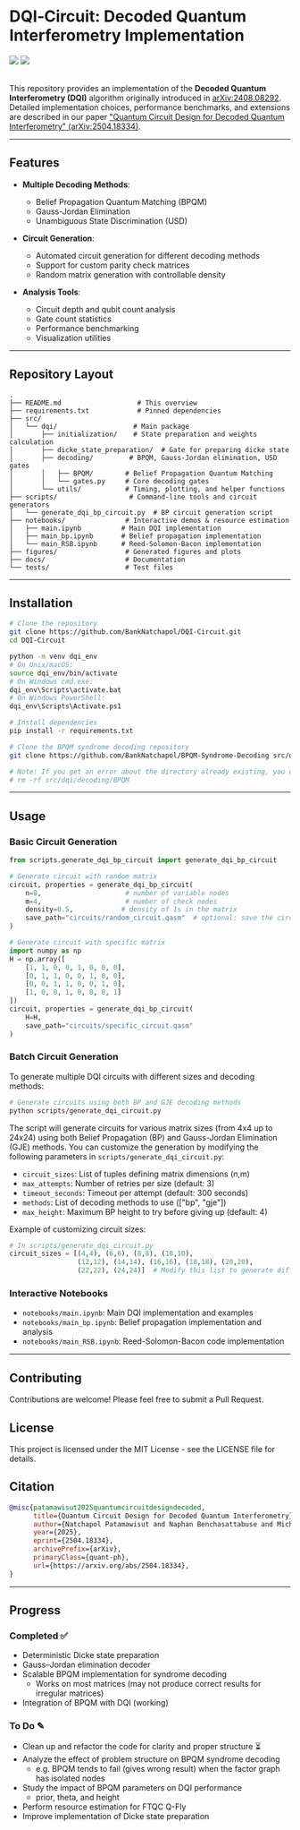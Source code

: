 # DQI‑Circuit: Decoded Quantum Interferometry Implementation
<div>
    <a href="https://arxiv.org/abs/2504.18334"><img src="https://img.shields.io/badge/arXiv-Paper-<COLOR>.svg"></a>
    <a href="https://github.com/BankNatchapol/DQI-Circuit"><img src="https://img.shields.io/badge/README-GitHub-blue"></a>
</div>
<br>

This repository provides an implementation of the **Decoded Quantum Interferometry (DQI)** algorithm originally introduced in [arXiv:2408.08292](https://arxiv.org/abs/2408.08292). Detailed implementation choices, performance benchmarks, and extensions are described in our paper ["Quantum Circuit Design for Decoded Quantum Interferometry" (arXiv:2504.18334)](https://arxiv.org/abs/2504.18334).

---

## Features

- **Multiple Decoding Methods**:
  - Belief Propagation Quantum Matching (BPQM)
  - Gauss-Jordan Elimination
  - Unambiguous State Discrimination (USD)
  
- **Circuit Generation**:
  - Automated circuit generation for different decoding methods
  - Support for custom parity check matrices
  - Random matrix generation with controllable density
  
- **Analysis Tools**:
  - Circuit depth and qubit count analysis
  - Gate count statistics
  - Performance benchmarking
  - Visualization utilities

---

## Repository Layout

```
.
├── README.md                   # This overview
├── requirements.txt            # Pinned dependencies
├── src/
│   └── dqi/                   # Main package
│       ├── initialization/    # State preparation and weights calculation
│       ├── dicke_state_preparation/  # Gate for preparing dicke state
│       ├── decoding/         # BPQM, Gauss-Jordan elimination, USD gates
│       │   ├── BPQM/        # Belief Propagation Quantum Matching
│       │   └── gates.py     # Core decoding gates
│       └── utils/           # Timing, plotting, and helper functions
├── scripts/                  # Command‑line tools and circuit generators
│   └── generate_dqi_bp_circuit.py  # BP circuit generation script
├── notebooks/               # Interactive demos & resource estimation
│   ├── main.ipynb          # Main DQI implementation
│   ├── main_bp.ipynb       # Belief propagation implementation
│   └── main_RSB.ipynb      # Reed-Solomon-Bacon implementation
├── figures/                 # Generated figures and plots
├── docs/                    # Documentation
└── tests/                   # Test files
```

---

## Installation

```bash
# Clone the repository
git clone https://github.com/BankNatchapol/DQI-Circuit.git
cd DQI-Circuit

python -m venv dqi_env
# On Unix/macOS:
source dqi_env/bin/activate
# On Windows cmd.exe:
dqi_env\Scripts\activate.bat
# On Windows PowerShell:
dqi_env\Scripts\Activate.ps1

# Install dependencies
pip install -r requirements.txt

# Clone the BPQM syndrome decoding repository
git clone https://github.com/BankNatchapol/BPQM-Syndrome-Decoding src/dqi/decoding/BPQM

# Note: If you get an error about the directory already existing, you can remove it first:
# rm -rf src/dqi/decoding/BPQM
```

---

## Usage

### Basic Circuit Generation

```python
from scripts.generate_dqi_bp_circuit import generate_dqi_bp_circuit

# Generate circuit with random matrix
circuit, properties = generate_dqi_bp_circuit(
    n=8,                     # number of variable nodes
    m=4,                     # number of check nodes
    density=0.5,            # density of 1s in the matrix
    save_path="circuits/random_circuit.qasm"  # optional: save the circuit
)

# Generate circuit with specific matrix
import numpy as np
H = np.array([
    [1, 1, 0, 0, 1, 0, 0, 0],
    [0, 1, 1, 0, 0, 1, 0, 0],
    [0, 0, 1, 1, 0, 0, 1, 0],
    [1, 0, 0, 1, 0, 0, 0, 1]
])
circuit, properties = generate_dqi_bp_circuit(
    H=H,
    save_path="circuits/specific_circuit.qasm"
)
```

### Batch Circuit Generation

To generate multiple DQI circuits with different sizes and decoding methods:

```bash
# Generate circuits using both BP and GJE decoding methods
python scripts/generate_dqi_circuit.py
```

The script will generate circuits for various matrix sizes (from 4x4 up to 24x24) using both Belief Propagation (BP) and Gauss-Jordan Elimination (GJE) methods. You can customize the generation by modifying the following parameters in `scripts/generate_dqi_circuit.py`:

- `circuit_sizes`: List of tuples defining matrix dimensions (n,m)
- `max_attempts`: Number of retries per size (default: 3)
- `timeout_seconds`: Timeout per attempt (default: 300 seconds)
- `methods`: List of decoding methods to use (["bp", "gje"])
- `max_height`: Maximum BP height to try before giving up (default: 4)

Example of customizing circuit sizes:
```python
# In scripts/generate_dqi_circuit.py
circuit_sizes = [(4,4), (6,6), (8,8), (10,10), 
                 (12,12), (14,14), (16,16), (18,18), (20,20),
                 (22,22), (24,24)]  # Modify this list to generate different sizes
```

### Interactive Notebooks

- `notebooks/main.ipynb`: Main DQI implementation and examples
- `notebooks/main_bp.ipynb`: Belief propagation implementation and analysis
- `notebooks/main_RSB.ipynb`: Reed-Solomon-Bacon code implementation

---

## Contributing

Contributions are welcome! Please feel free to submit a Pull Request.

## License

This project is licensed under the MIT License - see the LICENSE file for details.

## Citation

```bibtex
@misc{patamawisut2025quantumcircuitdesigndecoded,
      title={Quantum Circuit Design for Decoded Quantum Interferometry}, 
      author={Natchapol Patamawisut and Naphan Benchasattabuse and Michal Hajdušek and Rodney Van Meter},
      year={2025},
      eprint={2504.18334},
      archivePrefix={arXiv},
      primaryClass={quant-ph},
      url={https://arxiv.org/abs/2504.18334}, 
}
```

---

## Progress
### Completed ✅
- Deterministic Dicke state preparation  
- Gauss–Jordan elimination decoder  
- Scalable BPQM implementation for syndrome decoding  
  - Works on most matrices (may not produce correct results for irregular matrices)  
- Integration of BPQM with DQI (working)  

### To Do ✎
- Clean up and refactor the code for clarity and proper structure ⏳  
- Analyze the effect of problem structure on BPQM syndrome decoding  
  - e.g. BPQM tends to fail (gives wrong result) when the factor graph has isolated nodes  
- Study the impact of BPQM parameters on DQI performance  
  - prior, theta, and height  
- Perform resource estimation for FTQC Q-Fly  
- Improve implementation of Dicke state preparation  


